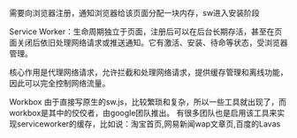需要向浏览器注册，通知浏览器给该页面分配一块内存，sw进入安装阶段

Service Worker：生命周期独立于页面，注册后可以在后台长期存活，甚至在页面关闭后依旧处理网络请求或推送通知。它有激活、安装、待命等状态，受浏览器管理。

核心作用是代理网络请求，允许拦截和处理网络请求，提供缓存管理和离线功能，因此可以完全控制网络流量。



Workbox
由于直接写原生的sw.js，比较繁琐和复杂，所以一些工具就出现了，而workbox是其中的佼佼者，由google团队推出。
有很多团队也是启用该工具来实现serviceworker的缓存，比如说：淘宝首页,网易新闻wap文章页,百度的Lavas

